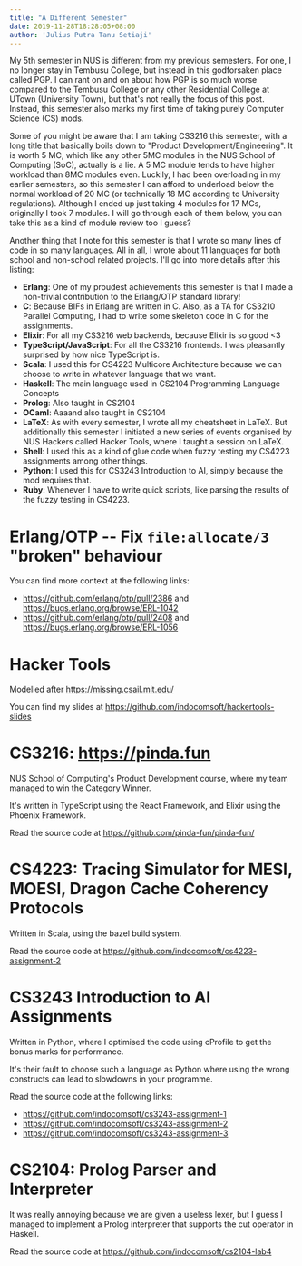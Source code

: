 ```yaml
---
title: "A Different Semester"
date: 2019-11-28T18:28:05+08:00
author: 'Julius Putra Tanu Setiaji'
---
```


My 5th semester in NUS is different from my previous semesters.
For one, I no longer stay in Tembusu College, but instead in this godforsaken place called PGP.
I can rant on and on about how PGP is so much worse compared to the Tembusu College or any other Residential College at UTown (University Town), but that's not really the focus of this post.
Instead, this semester also marks my first time of taking purely Computer Science (CS) mods.

Some of you might be aware that I am taking CS3216 this semester, with a long title that basically boils down to "Product Development/Engineering".
It is worth 5 MC, which like any other 5MC modules in the NUS School of Computing (SoC), actually is a lie.
A 5 MC module tends to have higher workload than 8MC modules even.
Luckily, I had been overloading in my earlier semesters, so this semester I can afford to underload below the normal workload of 20 MC (or technically 18 MC according to University regulations).
Although I ended up just taking 4 modules for 17 MCs, originally I took 7 modules.
I will go through each of them below, you can take this as a kind of module review too I guess?

Another thing that I note for this semester is that I wrote so many lines of code in so many languages.
All in all, I wrote about 11 languages for both school and non-school related projects.
I'll go into more details after this listing:
- **Erlang**: One of my proudest achievements this semester is that I made a non-trivial contribution to the Erlang/OTP standard library!
- **C**: Because BIFs in Erlang are written in C. Also, as a TA for CS3210 Parallel Computing, I had to write some skeleton code in C for the assignments.
- **Elixir**: For all my CS3216 web backends, because Elixir is so good <3
- **TypeScript/JavaScript**: For all the CS3216 frontends. I was pleasantly surprised by how nice TypeScript is.
- **Scala**: I used this for CS4223 Multicore Architecture because we can choose to write in whatever language that we want.
- **Haskell**: The main language used in CS2104 Programming Language Concepts
- **Prolog**: Also taught in CS2104
- **OCaml**: Aaaand also taught in CS2104
- **LaTeX**: As with every semester, I wrote all my cheatsheet in LaTeX. But additionally this semester I initiated a new series of events organised by NUS Hackers called Hacker Tools, where I taught a session on LaTeX.
- **Shell**: I used this as a kind of glue code when fuzzy testing my CS4223 assignments among other things.
- **Python**: I used this for CS3243 Introduction to AI, simply because the mod requires that.
- **Ruby**: Whenever I have to write quick scripts, like parsing the results of the fuzzy testing in CS4223.

# Erlang/OTP -- Fix `file:allocate/3` "broken" behaviour
You can find more context at the following links:
- https://github.com/erlang/otp/pull/2386 and https://bugs.erlang.org/browse/ERL-1042
- https://github.com/erlang/otp/pull/2408 and https://bugs.erlang.org/browse/ERL-1056

# Hacker Tools
Modelled after https://missing.csail.mit.edu/

You can find my slides at https://github.com/indocomsoft/hackertools-slides

# CS3216: https://pinda.fun
NUS School of Computing's Product Development course, where my team managed to win the Category Winner.

It's written in TypeScript using the React Framework, and Elixir using the Phoenix Framework.

Read the source code at https://github.com/pinda-fun/pinda-fun/

# CS4223: Tracing Simulator for MESI, MOESI, Dragon Cache Coherency Protocols
Written in Scala, using the bazel build system.

Read the source code at https://github.com/indocomsoft/cs4223-assignment-2

# CS3243 Introduction to AI Assignments
Written in Python, where I optimised the code using cProfile to get the bonus marks for performance.

It's their fault to choose such a language as Python where using the wrong constructs can lead to slowdowns in your programme.

Read the source code at the following links:
- https://github.com/indocomsoft/cs3243-assignment-1
- https://github.com/indocomsoft/cs3243-assignment-2
- https://github.com/indocomsoft/cs3243-assignment-3

# CS2104: Prolog Parser and Interpreter
It was really annoying because we are given a useless lexer, but I guess I managed to implement a Prolog interpreter that supports the cut operator in Haskell.

Read the source code at https://github.com/indocomsoft/cs2104-lab4
